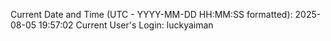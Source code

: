 Current Date and Time (UTC - YYYY-MM-DD HH:MM:SS formatted): 2025-08-05 19:57:02
Current User's Login: luckyaiman
